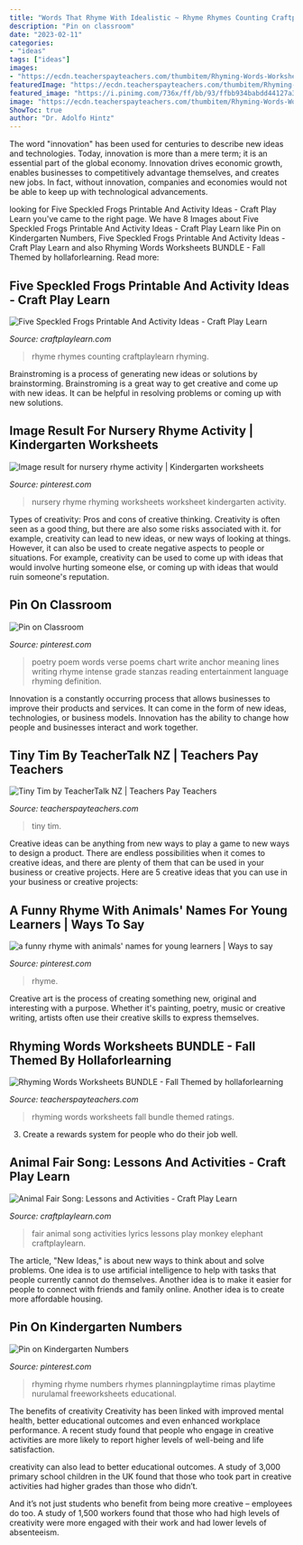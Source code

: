 ```yaml
---
title: "Words That Rhyme With Idealistic ~ Rhyme Rhymes Counting Craftplaylearn Rhyming"
description: "Pin on classroom"
date: "2023-02-11"
categories:
- "ideas"
tags: ["ideas"]
images:
- "https://ecdn.teacherspayteachers.com/thumbitem/Rhyming-Words-Worksheets-BUNDLE-Fall-Themed-4012442-1534796626/original-4012442-1.jpg"
featuredImage: "https://ecdn.teacherspayteachers.com/thumbitem/Rhyming-Words-Worksheets-BUNDLE-Fall-Themed-4012442-1534796626/original-4012442-1.jpg"
featured_image: "https://i.pinimg.com/736x/ff/bb/93/ffbb934babdd44127a386ac28216c1fd.jpg"
image: "https://ecdn.teacherspayteachers.com/thumbitem/Rhyming-Words-Worksheets-BUNDLE-Fall-Themed-4012442-1534796626/original-4012442-1.jpg"
ShowToc: true
author: "Dr. Adolfo Hintz"
---
```



The word "innovation" has been used for centuries to describe new ideas and technologies. Today, innovation is more than a mere term; it is an essential part of the global economy. Innovation drives economic growth, enables businesses to competitively advantage themselves, and creates new jobs. In fact, without innovation, companies and economies would not be able to keep up with technological advancements.

	

		
looking for Five Speckled Frogs Printable And Activity Ideas - Craft Play Learn you've came to the right page. We have 8 Images about Five Speckled Frogs Printable And Activity Ideas - Craft Play Learn like Pin on Kindergarten Numbers, Five Speckled Frogs Printable And Activity Ideas - Craft Play Learn and also Rhyming Words Worksheets BUNDLE - Fall Themed by hollaforlearning. Read more:
		
    
## Five Speckled Frogs Printable And Activity Ideas - Craft Play Learn

<img loading=lazy src="https://www.craftplaylearn.com/wp-content/uploads/2020/01/26.png" onerror="this.onerror=null;this.src='https://tse1.mm.bing.net/th?id=OIP.9WNYeHTsmiqlL06wN7m2dwHaKe&amp;pid=15.1';" alt="Five Speckled Frogs Printable And Activity Ideas - Craft Play Learn">

_Source: craftplaylearn.com_

>rhyme rhymes counting craftplaylearn rhyming. 

	

Brainstroming is a process of generating new ideas or solutions by brainstorming. Brainstroming is a great way to get creative and come up with new ideas. It can be helpful in resolving problems or coming up with new solutions.

    
## Image Result For Nursery Rhyme Activity | Kindergarten Worksheets

<img loading=lazy src="https://i.pinimg.com/736x/8d/8c/09/8d8c09975a3f2ecf87fbba702c75d24a.jpg" onerror="this.onerror=null;this.src='https://tse2.mm.bing.net/th?id=OIP.sxMtas9cLjDDa4i86pZvRAHaJ4&amp;pid=15.1';" alt="Image result for nursery rhyme activity | Kindergarten worksheets">

_Source: pinterest.com_

>nursery rhyme rhyming worksheets worksheet kindergarten activity. 

	

Types of creativity: Pros and cons of creative thinking.
Creativity is often seen as a good thing, but there are also some risks associated with it. for example, creativity can lead to new ideas, or new ways of looking at things. However, it can also be used to create negative aspects to people or situations. For example, creativity can be used to come up with ideas that would involve hurting someone else, or coming up with ideas that would ruin someone's reputation.

    
## Pin On Classroom

<img loading=lazy src="https://i.pinimg.com/736x/7e/e0/99/7ee099a3b33d2238c70fe84a97a51d96--the-definition-of-poetry-anchor-chart.jpg" onerror="this.onerror=null;this.src='https://tse4.mm.bing.net/th?id=OIP.GPguygJBitQ1wVfcxqsF_AHaJ4&amp;pid=15.1';" alt="Pin on Classroom">

_Source: pinterest.com_

>poetry poem words verse poems chart write anchor meaning lines writing rhyme intense grade stanzas reading entertainment language rhyming definition. 

	

Innovation is a constantly occurring process that allows businesses to improve their products and services. It can come in the form of new ideas, technologies, or business models. Innovation has the ability to change how people and businesses interact and work together.

    
## Tiny Tim By TeacherTalk NZ | Teachers Pay Teachers

<img loading=lazy src="https://ecdn.teacherspayteachers.com/thumbitem/Tiny-Tim-3490989-1510599628/original-3490989-1.jpg" onerror="this.onerror=null;this.src='https://tse1.mm.bing.net/th?id=OIP.Xf2T5BnNTsO6vUk3-5k2gAAAAA&amp;pid=15.1';" alt="Tiny Tim by TeacherTalk NZ | Teachers Pay Teachers">

_Source: teacherspayteachers.com_

>tiny tim. 

	

Creative ideas can be anything from new ways to play a game to new ways to design a product. There are endless possibilities when it comes to creative ideas, and there are plenty of them that can be used in your business or creative projects. Here are 5 creative ideas that you can use in your business or creative projects:

    
## A Funny Rhyme With Animals&#039; Names For Young Learners | Ways To Say

<img loading=lazy src="https://i.pinimg.com/736x/36/58/af/3658af0c49347410fbdbb1959a8fe782--goodbye-poem-to-say-goodbye.jpg" onerror="this.onerror=null;this.src='https://tse3.mm.bing.net/th?id=OIP.w39KHeZVAXuCdbddX9SfOwAAAA&amp;pid=15.1';" alt="a funny rhyme with animals&#039; names for young learners | Ways to say">

_Source: pinterest.com_

>rhyme. 

	

Creative art is the process of creating something new, original and interesting with a purpose. Whether it's painting, poetry, music or creative writing, artists often use their creative skills to express themselves.

    
## Rhyming Words Worksheets BUNDLE - Fall Themed By Hollaforlearning

<img loading=lazy src="https://ecdn.teacherspayteachers.com/thumbitem/Rhyming-Words-Worksheets-BUNDLE-Fall-Themed-4012442-1534796626/original-4012442-1.jpg" onerror="this.onerror=null;this.src='https://tse4.mm.bing.net/th?id=OIP.0ANGUdI6fRiQxzRwFYJw_AAAAA&amp;pid=15.1';" alt="Rhyming Words Worksheets BUNDLE - Fall Themed by hollaforlearning">

_Source: teacherspayteachers.com_

>rhyming words worksheets fall bundle themed ratings. 

	

3. Create a rewards system for people who do their job well.

    
## Animal Fair Song: Lessons And Activities - Craft Play Learn

<img loading=lazy src="https://www.craftplaylearn.com/wp-content/uploads/2020/01/3.png" onerror="this.onerror=null;this.src='https://tse4.mm.bing.net/th?id=OIP.kdhKxrcxXG7evHUSjcyCUQHaKe&amp;pid=15.1';" alt="Animal Fair Song: Lessons and Activities - Craft Play Learn">

_Source: craftplaylearn.com_

>fair animal song activities lyrics lessons play monkey elephant craftplaylearn. 

	

The article, "New Ideas," is about new ways to think about and solve problems. One idea is to use artificial intelligence to help with tasks that people currently cannot do themselves. Another idea is to make it easier for people to connect with friends and family online. Another idea is to create more affordable housing.

    
## Pin On Kindergarten Numbers

<img loading=lazy src="https://i.pinimg.com/736x/ff/bb/93/ffbb934babdd44127a386ac28216c1fd.jpg" onerror="this.onerror=null;this.src='https://tse2.mm.bing.net/th?id=OIP.cWI1jtqmTy7Tz6IE54-N5wHaL1&amp;pid=15.1';" alt="Pin on Kindergarten Numbers">

_Source: pinterest.com_

>rhyming rhyme numbers rhymes planningplaytime rimas playtime nurulamal freeworksheets educational. 

	

The benefits of creativity
Creativity has been linked with improved mental health, better educational outcomes and even enhanced workplace performance.
A recent study found that people who engage in creative activities are more likely to report higher levels of well-being and life satisfaction.

 creativity can also lead to better educational outcomes. A study of 3,000 primary school children in the UK found that those who took part in creative activities had higher grades than those who didn’t.

And it’s not just students who benefit from being more creative – employees do too. A study of 1,500 workers found that those who had high levels of creativity were more engaged with their work and had lower levels of absenteeism.

